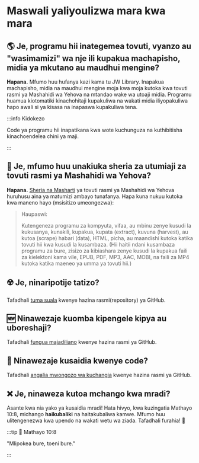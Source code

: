 # Maswali yaliyoulizwa mara kwa mara

## :earth_americas: Je, programu hii inategemea tovuti, vyanzo au "wasimamizi" wa nje ili kupakua machapisho, midia ya mkutano au maudhui mengine?

**Hapana.** Mfumo huu hufanya kazi kama tu JW Library. Inapakua machapisho, midia na maudhui mengine moja kwa moja kutoka kwa tovuti rasmi ya Mashahidi wa Yehova na mtandao wake wa utoaji midia. Programu huamua kiotomatiki kinachohitaji kupakuliwa na wakati midia iliyopakuliwa hapo awali si ya kisasa na inapaswa kupakuliwa tena.

:::info Kidokezo

Code ya programu hii inapatikana kwa wote kuchunguza na kuthibitisha kinachoendelea chini ya maji.

:::

## :thinking: Je, mfumo huu unakiuka sheria za utumiaji za tovuti rasmi ya Mashahidi wa Yehova?

**Hapana.** [Sheria na Masharti](https://www.jw.org/finder?docid=1011511&prefer=content) ya tovuti rasmi ya Mashahidi wa Yehova huruhusu aina ya matumizi ambayo tunafanya. Hapa kuna nukuu kutoka kwa maneno hayo (msisitizo umeongezwa):

> Haupaswi:
>
> Kutengeneza programu za kompyuta, vifaa, au mbinu zenye kusudi la kukusanya, kunakili, kupakua, kupata (extract), kuvuna (harvest), au kutoa (scrape) habari (data), HTML, picha, au maandishi kutoka katika tovuti hii kwa kusudi la kusambaza. (Hii haitii ndani kusambaza programu za bure, zisizo za kibiashara zenye kusudi la kupakua faili za kielektoni kama vile, EPUB, PDF, MP3, AAC, MOBI, na faili za MP4 kutoka katika maeneo ya umma ya tovuti hii.)

## :radioactive: Je, ninaripotije tatizo?

Tafadhali [tuma suala](https://github.com/sircharlo/meeting-media-manager/issues) kwenye hazina rasmi(repository) ya GitHub.

## :new: Ninawezaje kuomba kipengele kipya au uboreshaji?

Tafadhali [fungua majadiliano](https://github.com/sircharlo/meeting-media-manager/discussions) kwenye hazina rasmi ya GitHub.

## :handshake: Ninawezaje kusaidia kwenye code?

Tafadhali [angalia mwongozo wa kuchangia](https://github.com/sircharlo/meeting-media-manager/blob/master/CONTRIBUTING.md) kwenye hazina rasmi ya GitHub.

## :x: Je, ninaweza kutoa mchango kwa mradi?

Asante kwa nia yako ya kusaidia mradi! Hata hivyo, kwa kuzingatia Mathayo 10:8, michango **haikubaliki** na haitakubaliwa kamwe. Mfumo huu ulitengenezwa kwa upendo na wakati wetu wa ziada. Tafadhali furahia! :tada:

:::tip :book: Mathayo 10:8

"Mlipokea bure, toeni bure."

:::

